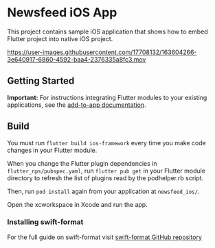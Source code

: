# Newsfeed iOS App

This project contains sample iOS application that shows how to embed Flutter project into native iOS project.



https://user-images.githubusercontent.com/17708132/163604266-3e640917-6860-4592-baa4-2376335a8fc3.mov



## Getting Started

**Important:** For instructions integrating Flutter modules to your existing applications,
see the [add-to-app documentation](https://flutter.dev/docs/development/add-to-app).

## Build

You must run `flutter build ios-framework` every time you make code changes in your Flutter module.

When you change the Flutter plugin dependencies in `flutter_nps/pubspec.yaml`,
run `flutter pub get` in your Flutter module directory to refresh the list of plugins read by the podhelper.rb script.

Then, run `pod install` again from your application at `newsfeed_ios/`.

Open the xcworkspace in Xcode and run the app.

### Installing swift-format

For the full guide on swift-format visit [swift-format GitHub repository](https://github.com/apple/swift-format#:~:text=swift%2Dformat%20provides%20the%20formatting,and%20invoked%20via%20an%20API.)
